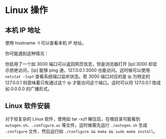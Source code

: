 # Linux 操作

## 本机 IP 地址

使用 hostname -I 可以查看本机 IP 地址。

你可能遇到这种情况：

你启用了一个如 3000 端口可以返回网页信息，但是浏览器打开 [ip]:3000 却显示拒绝访问，[ip] 能够 ping 通，127.0.0.1:3000 也能访问。这时候可以使用 `netstat -lnpt` 查看系统端口监听状态。若 3000 端口对应的是 ip 为特定的 127.0.0.1 则意味着只有通过这个 ip 才能访问这个端口。这时可以将 127.0.0.1 改成 如 0.0.0.0 的广播形式。

## Linux 软件安装

对于较复杂的 Linux 软件，使用如 tar -xzf 解压后，在根目录可能看到 `autogen.sh`、`.configure.ac` 等文件，这时候需先运行 `./autogen.sh` 生成 `.configure` 文件，然后运行如 `./configure && make && sudo make install`。

